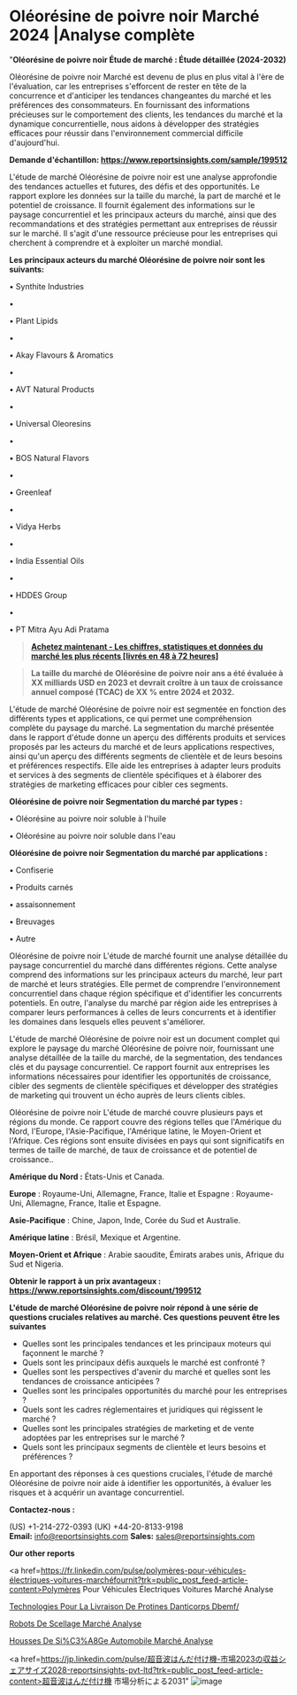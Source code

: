 # Oléorésine de poivre noir Marché 2024 |Analyse complète

"<strong>Oléorésine de poivre noir Étude de marché : Étude détaillée (2024-2032)</strong>

Oléorésine de poivre noir Marché est devenu de plus en plus vital à l'ère de l'évaluation, car les entreprises s'efforcent de rester en tête de la concurrence et d'anticiper les tendances changeantes du marché et les préférences des consommateurs. En fournissant des informations précieuses sur le comportement des clients, les tendances du marché et la dynamique concurrentielle, nous aidons à développer des stratégies efficaces pour réussir dans l'environnement commercial difficile d'aujourd'hui.

<strong>Demande d'échantillon: <a href=https://www.reportsinsights.com/sample/199512>https://www.reportsinsights.com/sample/199512</a></strong>

L'étude de marché Oléorésine de poivre noir est une analyse approfondie des tendances actuelles et futures, des défis et des opportunités. Le rapport explore les données sur la taille du marché, la part de marché et le potentiel de croissance. Il fournit également des informations sur le paysage concurrentiel et les principaux acteurs du marché, ainsi que des recommandations et des stratégies permettant aux entreprises de réussir sur le marché. Il s'agit d'une ressource précieuse pour les entreprises qui cherchent à comprendre et à exploiter un marché mondial.

<strong>Les principaux acteurs du marché Oléorésine de poivre noir sont les suivants:</strong>

• Synthite Industries

• 

• Plant Lipids

• 

• Akay Flavours & Aromatics

• 

• AVT Natural Products

• 

• Universal Oleoresins

• 

• BOS Natural Flavors

• 

• Greenleaf

• 

• Vidya Herbs

• 

• India Essential Oils

• 

• HDDES Group

• 

• PT Mitra Ayu Adi Pratama
<blockquote><a href=https://www.reportsinsights.com/buynow/199512><span style=text-decoration: underline;><strong>Achetez maintenant - Les chiffres, statistiques et données du marché les plus récents [livrés en 48 à 72 heures]</strong></span></a></blockquote>
<blockquote><span style=text-decoration: underline;><strong>La taille du marché de Oléorésine de poivre noir ans a été évaluée à XX milliards USD en 2023 et devrait croître à un taux de croissance annuel composé (TCAC) de XX % entre 2024 et 2032.</strong></span></blockquote>
L'étude de marché Oléorésine de poivre noir est segmentée en fonction des différents types et applications, ce qui permet une compréhension complète du paysage du marché. La segmentation du marché présentée dans le rapport d'étude donne un aperçu des différents produits et services proposés par les acteurs du marché et de leurs applications respectives, ainsi qu'un aperçu des différents segments de clientèle et de leurs besoins et préférences respectifs. Elle aide les entreprises à adapter leurs produits et services à des segments de clientèle spécifiques et à élaborer des stratégies de marketing efficaces pour cibler ces segments.

<strong>Oléorésine de poivre noir Segmentation du marché par types :</strong>

• Oléorésine au poivre noir soluble à l'huile

• Oléorésine au poivre noir soluble dans l'eau

<strong>Oléorésine de poivre noir Segmentation du marché par applications :</strong>

• Confiserie

• Produits carnés

• assaisonnement

• Breuvages

• Autre

Oléorésine de poivre noir L'étude de marché fournit une analyse détaillée du paysage concurrentiel du marché dans différentes régions. Cette analyse comprend des informations sur les principaux acteurs du marché, leur part de marché et leurs stratégies. Elle permet de comprendre l'environnement concurrentiel dans chaque région spécifique et d'identifier les concurrents potentiels. En outre, l'analyse du marché par région aide les entreprises à comparer leurs performances à celles de leurs concurrents et à identifier les domaines dans lesquels elles peuvent s'améliorer.

L'étude de marché Oléorésine de poivre noir est un document complet qui explore le paysage du marché Oléorésine de poivre noir, fournissant une analyse détaillée de la taille du marché, de la segmentation, des tendances clés et du paysage concurrentiel. Ce rapport fournit aux entreprises les informations nécessaires pour identifier les opportunités de croissance, cibler des segments de clientèle spécifiques et développer des stratégies de marketing qui trouvent un écho auprès de leurs clients cibles.

Oléorésine de poivre noir L'étude de marché couvre plusieurs pays et régions du monde. Ce rapport couvre des régions telles que l'Amérique du Nord, l'Europe, l'Asie-Pacifique, l'Amérique latine, le Moyen-Orient et l'Afrique. Ces régions sont ensuite divisées en pays qui sont significatifs en termes de taille de marché, de taux de croissance et de potentiel de croissance..

<strong>Amérique du Nord :</strong> États-Unis et Canada.

<strong>Europe</strong> : Royaume-Uni, Allemagne, France, Italie et Espagne : Royaume-Uni, Allemagne, France, Italie et Espagne.

<strong>Asie-Pacifique</strong> : Chine, Japon, Inde, Corée du Sud et Australie.

<strong>Amérique latine</strong> : Brésil, Mexique et Argentine.

<strong>Moyen-Orient et Afrique</strong> : Arabie saoudite, Émirats arabes unis, Afrique du Sud et Nigeria.

<strong>Obtenir le rapport à un prix avantageux : <a href=https://www.reportsinsights.com/discount/199512>https://www.reportsinsights.com/discount/199512</a></strong>

<strong>L'étude de marché Oléorésine de poivre noir répond à une série de questions cruciales relatives au marché. Ces questions peuvent être les suivantes</strong>
<ul>
  <li>Quelles sont les principales tendances et les principaux moteurs qui façonnent le marché ?</li>
  <li>Quels sont les principaux défis auxquels le marché est confronté ?</li>
  <li>Quelles sont les perspectives d'avenir du marché et quelles sont les tendances de croissance anticipées ?</li>
  <li>Quelles sont les principales opportunités du marché pour les entreprises ?</li>
  <li>Quels sont les cadres réglementaires et juridiques qui régissent le marché ?</li>
  <li>Quelles sont les principales stratégies de marketing et de vente adoptées par les entreprises sur le marché ?</li>
  <li>Quels sont les principaux segments de clientèle et leurs besoins et préférences ?</li>
</ul>
En apportant des réponses à ces questions cruciales, l'étude de marché Oléorésine de poivre noir aide à identifier les opportunités, à évaluer les risques et à acquérir un avantage concurrentiel.

<strong>Contactez-nous :</strong>

(US) +1-214-272-0393
(UK) +44-20-8133-9198
<strong>Email:</strong> <a>info@reportsinsights.com</a>
<strong>Sales:</strong> <a>sales@reportsinsights.com</a>

<strong>Our other reports</strong>

<a href=https://fr.linkedin.com/pulse/polymères-pour-véhicules-électriques-voitures-marchéfournit?trk=public_post_feed-article-content>Polymères Pour Véhicules Électriques Voitures Marché Analyse</a>

<a href=https://www.linkedin.com/pulse/technologies-pour-la-livraison-de-prot%C3%A9ines-danticorps-dbemf/>Technologies Pour La Livraison De Protines Danticorps Dbemf/</a>

<a href=https://www.linkedin.com/pulse/robots-de-scellage-march%C3%A9-analyse-et-tendances-jpzzf/>Robots De Scellage Marché Analyse</a>

<a href=https://www.linkedin.com/pulse/housses-de-si%C3%A8ge-automobile-march%C3%A9-perspective-fyvof/>Housses De Si%C3%A8Ge Automobile Marché Analyse</a>

<a href=https://jp.linkedin.com/pulse/超音波はんだ付け機-市場2023の収益シェアサイズ2028-reportsinsights-pvt-ltd?trk=public_post_feed-article-content>超音波はんだ付け機 市場分析による2031</a>"
![image](https://github.com/daminid12/RImarketTech/assets/158430485/9d6e7aa7-608b-46e1-8c56-6f82366e91a1)
